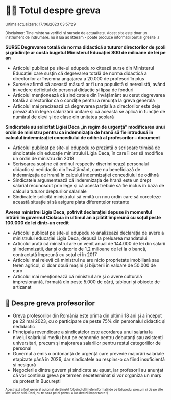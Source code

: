 # 👩‍🏫 Totul despre greva
<sub>Ultima actualizare: 17/06/2023 03:57:29</sub>

<sub>Disclaimer: Tine minte sa verifici si sursele de actualitate. Acest site este doar un instrument de indrumare: nu il lua ad litteram - poate produce informatii partial gresite :)</sub>

**SURSE Degrevarea totală de norma didactică a tuturor directorilor de școli și grădinițe ar costa bugetul Ministerul Educației 800 de milioane de lei pe an**
- Articolul publicat pe site-ul edupedu.ro citează surse din Ministerul Educației care susțin că degrevarea totală de norma didactică a directorilor ar însemna angajarea a 20.000 de profesori în plus
- Sursele afirmă că această măsură ar fi una populistă și nerealistă, având în vedere deficitul de personal didactic și lipsa de fonduri
- Articolul menționează că sindicatele din învățământ au cerut degrevarea totală a directorilor ca o condiție pentru a renunța la greva generală
- Articolul mai precizează că degrevarea parțială a directorilor este deja prevăzută în legea salarizării unitare și că aceasta se aplică în funcție de numărul de elevi și de clase din unitatea școlară

**Sindicatele au solicitat Ligiei Deca „în regim de urgență” modificarea unui ordin de ministru pentru ca indemnizația de hrană să fie introdusă în calculul indemnizației concediului de odihnă al profesorilor – document**
- Articolul publicat pe site-ul edupedu.ro prezintă o scrisoare trimisă de sindicatele din educație ministrului Ligia Deca, în care îi cer să modifice un ordin de ministru din 2018
- Scrisoarea susține că ordinul respectiv discriminează personalul didactic și nedidactic din învățământ, care nu beneficiază de indemnizația de hrană în calculul indemnizației concediului de odihnă
- Sindicatele argumentează că indemnizația de hrană este un drept salarial recunoscut prin lege și că acesta trebuie să fie inclus în baza de calcul a tuturor drepturilor salariale
- Sindicatele solicită ministrului să emită un nou ordin care să corecteze această situație și să asigure plata diferențelor restante

**Averea ministrei Ligia Deca, potrivit declarației depuse în momentul intrării în guvernul Ciolacu: în ultimul an a plătit împreună cu soțul peste 100.000 de lei dintr-un credit**
- Articolul publicat pe site-ul edupedu.ro analizează declarația de avere a ministrului educației Ligia Deca, depusă la preluarea mandatului
- Articolul arată că ministrul are un venit anual de 144.000 de lei din salarii și indemnizații, dar și o datorie de 1,2 milioane de lei la o bancă, contractată împreună cu soțul ei în 2017
- Articolul mai relevă că ministrul nu are nicio proprietate imobiliară sau teren agricol, ci doar două mașini și bijuterii în valoare de 50.000 de euro
- Articolul mai menționează că ministrul are și o avere culturală impresionantă, formată din peste 5.000 de cărți, tablouri și obiecte de artizanat

## 🏫 Despre greva profesorilor
- Greva profesorilor din România este prima din ultimii 18 ani și a început pe 22 mai 2023, cu o participare de peste 75% din personalul didactic și nedidactic
- Principala revendicare a sindicatelor este acordarea unui salariu la nivelul salariului mediu brut pe economie pentru debutanți sau asistenți universitari, precum și majorarea salariilor pentru restul categoriilor de personal
- Guvernul a emis o ordonanță de urgență care prevede majorări salariale etapizate până în 2026, dar sindicatele au respins-o ca fiind insuficientă și nesigură
- Negocierile dintre guvern și sindicate au eșuat, iar profesorii au anunțat că vor continua greva pe termen nedeterminat și vor organiza un marș de protest în București


<sub><sub>Acest text a fost generat automat de BingAI folosind ultimele informatii de pe Edupedu, precum si de pe alte site-uri de stiri. Deci, nu te baza pe el pentru a lua decizii importante :)</sub></sub>